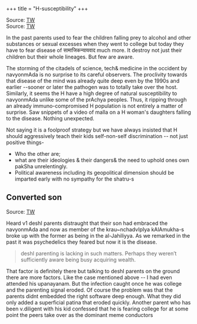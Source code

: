 +++
title = "H-susceptibility"
+++

Source: [TW](https://twitter.com/blog_supplement/status/1638053181857976320)  
Source: [TW](https://threadreaderapp.com/thread/1638053181857976320.html)

In the past parents used to fear the children falling prey to alcohol and other substances or sexual excesses when they went to college but today they have to fear disease of सामाजिकन्यायवाद much more. It destroy not just their children but their whole lineages. But few are aware.

The storming of the citadels of science, tech& medicine in the occident by navyonmAda is no surprise to its careful observers. The proclivity towards that disease of the mind was already quite deep even by the 1990s and earlier --sooner or later the pathogen was to totally take over the host. Similarly, it seems the H have a high degree of natural susceptibility to navyonmAda unlike some of the prAchya peoples. Thus, it ripping through an already immuno-compromised H population is not entirely a matter of surprise. Saw snippets of a video of malla on a H woman's daughters falling to the disease. Nothing unexpected.

Not saying it is a foolproof strategy but we have always insisted that H should aggressively teach their kids self-non-self discrimination -- not just positive things-

- Who the other are; 
- what are their ideologies & their dangers& the need to uphold ones own pakSha unrelentingly. 
- Political awareness including its geopolitical dimension should be imparted early with no sympathy for the shatru-s

## Converted son

Source: [TW](https://twitter.com/blog_supplement/status/1365812118960955396)

Heard  v1 deshI parents distraught that their son had embraced the navyonmAda and now as member of the krau~nchadvIpIya kAlAmukha-s broke up with the former as being in the al-Jahiliyya. As we remarked in the past it was psychedelics they feared but now it is the disease.

> deshI parenting is lacking in such matters. Perhaps they weren’t sufficiently aware being busy acquiring wealth.

That factor is definitely there but talking to deshI parents on the ground there are more factors. Like the case mentioned above -- I had even attended his upanayanam. But the infection caught once he was college and the parenting signal eroded. Of course the problem was that the parents didnt embedded the right software deep enough. What they did only added a superficial patina that eroded quickly. Another parent who has been v.diligent with his kid confessed that he is fearing college for at some point the peers take over as the dominant meme conductors


